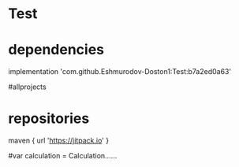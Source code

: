 # Test
# dependencies
implementation 'com.github.Eshmurodov-Doston1:Test:b7a2ed0a63'

#allprojects 
#    repositories
maven { url 'https://jitpack.io' }

#var calculation = Calculation......
